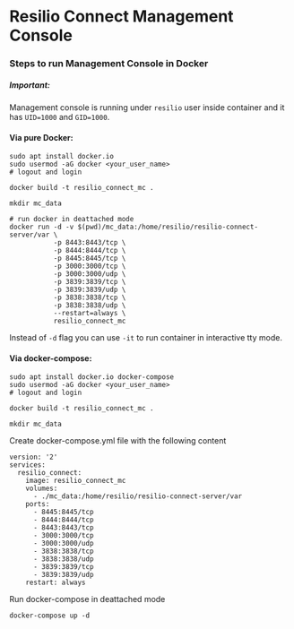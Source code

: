 # Resilio Connect Management Console

### Steps to run Management Console in Docker

##### Important:

Management console is running under `resilio` user inside container and it has `UID=1000` and `GID=1000`.

#### Via pure Docker:

```
sudo apt install docker.io
sudo usermod -aG docker <your_user_name>
# logout and login

docker build -t resilio_connect_mc .

mkdir mc_data

# run docker in deattached mode
docker run -d -v $(pwd)/mc_data:/home/resilio/resilio-connect-server/var \
           -p 8443:8443/tcp \
           -p 8444:8444/tcp \
           -p 8445:8445/tcp \
           -p 3000:3000/tcp \
           -p 3000:3000/udp \
           -p 3839:3839/tcp \
           -p 3839:3839/udp \
           -p 3838:3838/tcp \
           -p 3838:3838/udp \
           --restart=always \
           resilio_connect_mc
```

Instead of `-d` flag you can use `-it` to run container in interactive tty mode.

#### Via docker-compose:

```
sudo apt install docker.io docker-compose
sudo usermod -aG docker <your_user_name>
# logout and login

docker build -t resilio_connect_mc .

mkdir mc_data
```

Create docker-compose.yml file with the following content

```
version: '2'
services:
  resilio_connect:
    image: resilio_connect_mc
    volumes:
      - ./mc_data:/home/resilio/resilio-connect-server/var
    ports:
      - 8445:8445/tcp
      - 8444:8444/tcp
      - 8443:8443/tcp
      - 3000:3000/tcp
      - 3000:3000/udp
      - 3838:3838/tcp
      - 3838:3838/udp
      - 3839:3839/tcp
      - 3839:3839/udp
    restart: always
```

Run docker-compose in deattached mode
```
docker-compose up -d
```